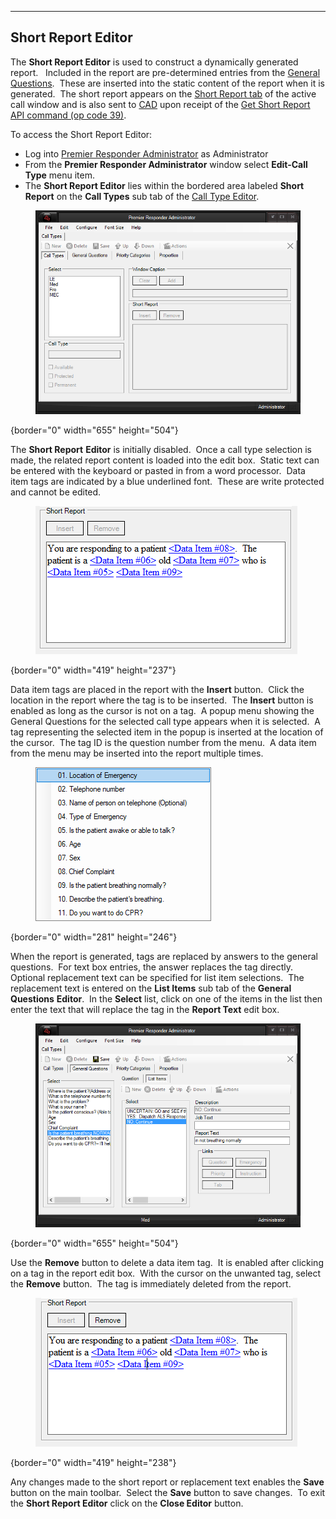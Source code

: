   -------------------------
  **Short Report Editor**
  -------------------------

The **Short Report Editor** is used to construct a dynamically generated
report.   Included in the report are pre-determined entries from the
[General Questions](General%20Questions.htm).  These are inserted into
the static content of the report when it is generated.  The short report
appears on the [Short Report tab](Short%20Report.htm) of the active call
window and is also sent to [CAD](911Adviser%20Acronyms.htm) upon receipt
of the [Get Short Report API command (op code
39)](APCO%20911Adviser%20API.htm).

To access the Short Report Editor:

-   Log into [Premier Responder
    Administrator](911Adviser%20Administrator.htm) as Administrator
-   From the **Premier Responder Administrator** window select
    **Edit-Call Type** menu item.
-   The **Short Report Editor** lies within the bordered area labeled
    **Short Report** on the **Call Types** sub tab of the [Call Type
    Editor](Available%20Call%20Types%20Editor.htm).

<figure><img src=".gitbook/assets/Short Report Editor_files/image001.png" alt=""><figcaption></figcaption></figure>{border="0" width="655"
height="504"}

The **Short Report** **Editor** is initially disabled.  Once a call type
selection is made, the related report content is loaded into the edit
box.  Static text can be entered with the keyboard or pasted in from a
word processor.  Data item tags are indicated by a blue underlined
font.  These are write protected and cannot be edited.

<figure><img src=".gitbook/assets/Short Report Editor_files/image002.png" alt=""><figcaption></figcaption></figure>{border="0" width="419"
height="237"}

Data item tags are placed in the report with the **Insert** button. 
Click the location in the report where the tag is to be inserted.  The
**Insert** button is enabled as long as the cursor is not on a tag.  A
popup menu showing the General Questions for the selected call type
appears when it is selected.  A tag representing the selected item in
the popup is inserted at the location of the cursor.  The tag ID is the
question number from the menu.  A data item from the menu may be
inserted into the report multiple times.

<figure><img src=".gitbook/assets/Short Report Editor_files/image003.png" alt=""><figcaption></figcaption></figure>{border="0" width="281"
height="246"}

When the report is generated, tags are replaced by answers to the
general questions.  For text box entries, the answer replaces the tag
directly.  Optional replacement text can be specified for list item
selections.  The replacement text is entered on the **List Items** sub
tab of the **General Questions** **Editor**.  In the **Select** list,
click on one of the items in the list then enter the text that will
replace the tag in the **Report Text** edit box.

<figure><img src=".gitbook/assets/Short Report Editor_files/image004.png" alt=""><figcaption></figcaption></figure>{border="0" width="655"
height="504"}

Use the **Remove** button to delete a data item tag.  It is enabled
after clicking on a tag in the report edit box.  With the cursor on the
unwanted tag, select the **Remove** button.  The tag is immediately
deleted from the report.

<figure><img src=".gitbook/assets/Short Report Editor_files/image005.png" alt=""><figcaption></figcaption></figure>{border="0" width="419"
height="238"}

Any changes made to the short report or replacement text enables the
**Save** button on the main toolbar.  Select the **Save** button to save
changes.  To exit the **Short Report Editor** click on the **Close
Editor** button.
